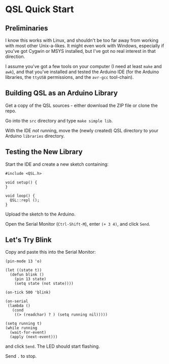 QSL Quick Start
===============

Preliminaries
-------------

I know this works with Linux, and shouldn't be too far away from
working with most other Unix-a-likes.  It might even work with
Windows, especially if you've got Cygwin or MSYS installed, but I've
got no real interest in that direction.

I assume you've got a few tools on your computer (I need at least
`make` and `awk`), and that you've installed and tested the Arduino
IDE (for the Arduino libraries, the `ttyUSB` permissions, and the
`avr-gcc` tool-chain).


Building QSL as an Arduino Library
----------------------------------

Get a copy of the QSL sources - either download the ZIP file or clone
the repo.

Go into the `src` directory and type `make simple lib`.

With the IDE _not_ running, move the (newly created) QSL directory to
your Arduino `libraries` directory.

Testing the New Library
-----------------------

Start the IDE and create a new sketch containing:

    #include <QSL.h>

    void setup() {
    }

    void loop() {
      QSL::repl ();
    }

Upload the sketch to the Arduino.

Open the Serial Monitor (`Ctrl-Shift-M`), enter `(+ 3 4)`, and click
`Send`.

Let's Try Blink
---------------

Copy and paste this into the Serial Monitor:

    (pin-mode 13 'o)

    (let ((state t))
      (defun blink ()
        (pin 13 state)
        (setq state (not state))))

    (on-tick 500 'blink)

    (on-serial
     (lambda ()
       (cond
        ((> (readchar) ? ) (setq running nil)))))

    (setq running t)
    (while running
      (wait-for-event)
      (apply (next-event)))

and click `Send`.  The LED should start flashing.

Send `.` to stop.
